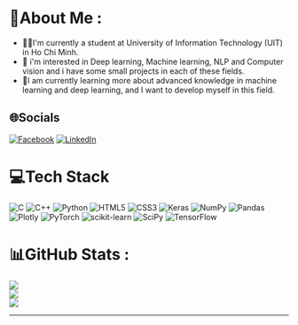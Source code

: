 # 💫About Me :
+ 👨‍🎓I'm currently  a student at University of Information Technology (UIT) in Ho Chi Minh.
+ 👀 i'm interested in Deep learning, Machine learning, NLP and Computer vision and i have some small projects in each of these fields.
+ 📖I am currently learning more about advanced knowledge in machine learning and deep learning, and I want to develop myself in this field.

## 🌐Socials
[![Facebook](https://img.shields.io/badge/Facebook-%231877F2.svg?logo=Facebook&logoColor=white)](https://www.facebook.com/bao.trinhquoc.3154/) [![LinkedIn](https://img.shields.io/badge/LinkedIn-%230077B5.svg?logo=linkedin&logoColor=white)](https://linkedin.com/in/quoc-bao-trinh-2b5a162bb/) 

# 💻Tech Stack
![C](https://img.shields.io/badge/c-%2300599C.svg?style=for-the-badge&logo=c&logoColor=white) ![C++](https://img.shields.io/badge/c++-%2300599C.svg?style=for-the-badge&logo=c%2B%2B&logoColor=white) ![Python](https://img.shields.io/badge/python-3670A0?style=for-the-badge&logo=python&logoColor=ffdd54) ![HTML5](https://img.shields.io/badge/html5-%23E34F26.svg?style=for-the-badge&logo=html5&logoColor=white) ![CSS3](https://img.shields.io/badge/css3-%231572B6.svg?style=for-the-badge&logo=css3&logoColor=white) ![Keras](https://img.shields.io/badge/Keras-%23D00000.svg?style=for-the-badge&logo=Keras&logoColor=white) ![NumPy](https://img.shields.io/badge/numpy-%23013243.svg?style=for-the-badge&logo=numpy&logoColor=white) ![Pandas](https://img.shields.io/badge/pandas-%23150458.svg?style=for-the-badge&logo=pandas&logoColor=white) ![Plotly](https://img.shields.io/badge/Plotly-%233F4F75.svg?style=for-the-badge&logo=plotly&logoColor=white) ![PyTorch](https://img.shields.io/badge/PyTorch-%23EE4C2C.svg?style=for-the-badge&logo=PyTorch&logoColor=white) ![scikit-learn](https://img.shields.io/badge/scikit--learn-%23F7931E.svg?style=for-the-badge&logo=scikit-learn&logoColor=white) ![SciPy](https://img.shields.io/badge/SciPy-%230C55A5.svg?style=for-the-badge&logo=scipy&logoColor=%white) ![TensorFlow](https://img.shields.io/badge/TensorFlow-%23FF6F00.svg?style=for-the-badge&logo=TensorFlow&logoColor=white)
# 📊GitHub Stats :
![](https://github-readme-stats.vercel.app/api?username=BaoQuoc285&theme=radical&hide_border=false&include_all_commits=false&count_private=false)<br/>
![](https://github-readme-streak-stats.herokuapp.com/?user=BaoQuoc285&theme=radical&hide_border=false)<br/>
![](https://github-readme-stats.vercel.app/api/top-langs/?username=BaoQuoc285&theme=radical&hide_border=false&include_all_commits=false&count_private=false&layout=compact)

---

